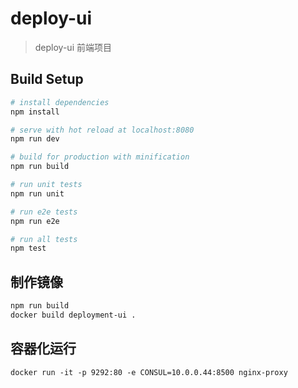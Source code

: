 # deploy-ui

> deploy-ui 前端项目

## Build Setup

``` bash
# install dependencies
npm install

# serve with hot reload at localhost:8080
npm run dev

# build for production with minification
npm run build

# run unit tests
npm run unit

# run e2e tests
npm run e2e

# run all tests
npm test
```

## 制作镜像

```bash
npm run build
docker build deployment-ui .

```


## 容器化运行

```
docker run -it -p 9292:80 -e CONSUL=10.0.0.44:8500 nginx-proxy
```
